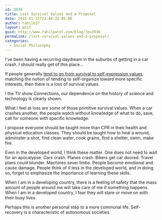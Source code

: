 ```yaml
---
id: 3936
title: Lost Survival Values and a Proposal
date: 2015-01-11T22:44:32-05:00
author: rahil627
layout: post
guid: http://www.rahilpatel.com/blog/?p=3936
permalink: /lost-survival-values-and-a-proposal/
categories:
  - Social Philosophy
---
```

I've been having a recurring daydream in the suburbs of getting in a car crash. I should really get of this place...

If people generally <a href="http://en.wikipedia.org/wiki/World_Values_Survey">tend to go from survival to self-expression values</a>, matching the notion of tending to self-organize toward more specific interests, then there is a loss of survival values.

I the TV show Connections, our dependence on the history of science and technology is clearly shown.

What I feel at loss are some of those primitive survival values. When a car crashes another, the people watch without knowledge of what to do, save, call for someone with specific knowledge.

I propose everyone should be taught more than CPR in their health and physical education classes. They should be taught how to heal a wound, administer a shot, find clean water, cook grains, find a shelter, swim, make fire.

Even in the developed world, I think these matter. One does not need to wait for an apocalypse. Cars crash. Planes crash. Bikers get car doored. Travel plans could blunder. Machines sever limbs. People become emotional and cause damage. People think of it less in the developed world, and in doing so, forget to emphasize the importance of learning these skills.

When I am in a developing country, there is a feeling of safety that the mass amount of people around me will take care of me if something happens. When I am in a developed country, I fear they will stare or move on with their busy lives.

Perhaps this is another personal step to a more communal life. Self-recovery is a characteristic of autonomous societies.